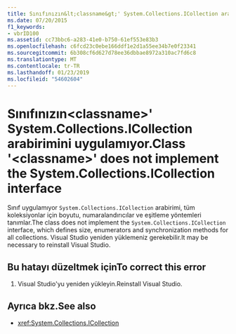 ```yaml
---
title: Sınıfınızın&lt;classname&gt;' System.Collections.ICollection arabirimini uygulamıyor.
ms.date: 07/20/2015
f1_keywords:
- vbrID100
ms.assetid: cc73bbc6-a283-41e0-b750-61ef553e83b3
ms.openlocfilehash: c6fcd23c0ebe166ddf1e2d1a55ee34b7e0f23341
ms.sourcegitcommit: 6b308cf6d627d78ee36dbbae8972a310ac7fd6c8
ms.translationtype: MT
ms.contentlocale: tr-TR
ms.lasthandoff: 01/23/2019
ms.locfileid: "54602604"
---
```

# <a name="class-ltclassnamegt-does-not-implement-the-systemcollectionsicollection-interface"></a><span data-ttu-id="eb59d-102">Sınıfınızın&lt;classname&gt;' System.Collections.ICollection arabirimini uygulamıyor.</span><span class="sxs-lookup"><span data-stu-id="eb59d-102">Class '&lt;classname&gt;' does not implement the System.Collections.ICollection interface</span></span>
<span data-ttu-id="eb59d-103">Sınıf uygulamıyor `System.Collections.ICollection` arabirimi, tüm koleksiyonlar için boyutu, numaralandırıcılar ve eşitleme yöntemleri tanımlar.</span><span class="sxs-lookup"><span data-stu-id="eb59d-103">The class does not implement the `System.Collections.ICollection` interface, which defines size, enumerators and synchronization methods for all collections.</span></span> <span data-ttu-id="eb59d-104">Visual Studio yeniden yüklemeniz gerekebilir.</span><span class="sxs-lookup"><span data-stu-id="eb59d-104">It may be necessary to reinstall Visual Studio.</span></span>  
  
## <a name="to-correct-this-error"></a><span data-ttu-id="eb59d-105">Bu hatayı düzeltmek için</span><span class="sxs-lookup"><span data-stu-id="eb59d-105">To correct this error</span></span>  
  
1.  <span data-ttu-id="eb59d-106">Visual Studio'yu yeniden yükleyin.</span><span class="sxs-lookup"><span data-stu-id="eb59d-106">Reinstall Visual Studio.</span></span>  
  
## <a name="see-also"></a><span data-ttu-id="eb59d-107">Ayrıca bkz.</span><span class="sxs-lookup"><span data-stu-id="eb59d-107">See also</span></span>
- <xref:System.Collections.ICollection>
